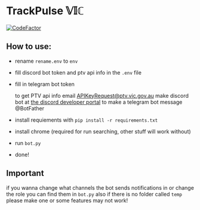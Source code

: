 # TrackPulse 𝕍𝕀ℂ
[![CodeFactor](https://www.codefactor.io/repository/github/xm9g/trackpulse-vic/badge)](https://www.codefactor.io/repository/github/xm9g/trackpulse-vic)

## How to use:
- rename `rename.env` to `env`
- fill discord bot token and ptv api info in the `.env` file
- fill in telegram bot token

    to get PTV api info email [APIKeyRequest@ptv.vic.gov.au](mailto:APIKeyRequest@ptv.vic.gov.au)
    make discord bot at [the discord developer portal](https://discord.com/developers/applications)
    to make a telegram bot message @BotFather
- install requiements with `pip install -r requirements.txt`
- install chrome (required for run searching, other stuff will work without)
- run `bot.py`
- done!

## Important
if you wanna change what channels the bot sends notifications in or change the role you can find them in `bot.py`
also if there is no folder called `temp` please make one or some features may not work!

